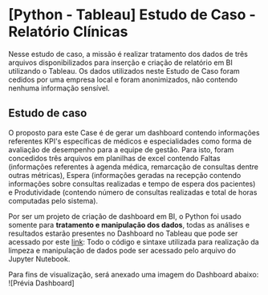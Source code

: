 # [Python - Tableau] Estudo de Caso - Relatório Clínicas

Nesse estudo de caso, a missão é realizar tratamento dos dados de três arquivos disponibilizados para inserção e 
criação de relatório em BI utilizando o Tableau.
Os dados utilizados neste Estudo de Caso foram cedidos por uma empresa local e 
foram anonimizados, não contendo nenhuma informação sensível.

## Estudo de caso

O proposto para este Case é de gerar um dashboard contendo informações referentes KPI's específicas de médicos e 
especialidades como forma de avaliação de desempenho para a equipe de gestão. Para isto, foram concedidos três arquivos
em planilhas de excel contendo Faltas (informações referentes à agenda médica, remarcação de consultas dentre outras métricas),
Espera (informações geradas na recepção contendo informações sobre consultas realizadas e tempo de espera dos pacientes) e 
Produtividade (contendo número de consultas realizadas e total de horas computadas pelo sistema).

Por ser um projeto de criação de dashboard em BI, o Python foi usado somente 
para **tratamento e manipulação dos dados**, todas as análises e resultados
estarão presentes no Dashboard no Tableau que pode ser acessado por este [link](https://public.tableau.com/app/profile/mmendes/viz/EstudodeCaso-ControledeFaturamento/Painel1):
Todo o código e sintaxe utilizada para realização da limpeza e manipulação de dados pode ser acessado pelo arquivo do Jupyter Nutebook.

Para fins de visualização, será anexado uma imagem do Dashboard abaixo:
![Prévia Dashboard]
